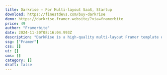 ```yaml
---
title: Darkrise — For Multi-layout SaaS, Startup
download: https://finestdevs.com/buy-darkrise
demo: https://darkrise.framer.website/?via=framerbite
price: 49
author: "Framerbite"
date: 2024-11-30T08:16:04.993Z
description: "DarkRise is a high-quality multi-layout Framer template designed for SaaS and startup websites. We understand the need of a modern SaaS website. That's the reason we have crafted 14+ unique pages that are necessary for any SaaS website."
ssg: ["Framer"]
css: []
ui: []
cms: []
category: []
draft: false
---
```

